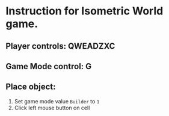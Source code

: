# Instruction for Isometric World game.
## Player controls: QWEADZXC
## Game Mode control: G
## Place object:
1. Set game mode value `Builder` to `1`
2. Click left mouse button on cell
